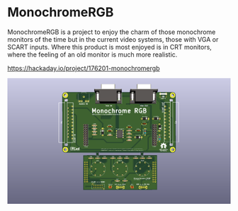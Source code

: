 # MonochromeRGB

MonochromeRGB is a project to enjoy the charm of those monochrome monitors of the time but in the current video systems, those with VGA or SCART inputs. Where this product is most enjoyed is in CRT monitors, where the feeling of an old monitor is much more realistic.

https://hackaday.io/project/176201-monochromergb

![alt text](MonochromeRGB_Render.png "Render")
